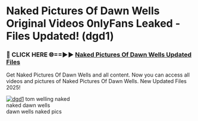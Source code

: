 # Naked Pictures Of Dawn Wells Original Videos 0nlyFans Leaked - Files Updated! (dgd1)

<h3>🔴 CLICK HERE 🌐==►► <a href="https://tinyurl.com/up5wt9bj" rel="nofollow">Naked Pictures Of Dawn Wells Updated Files</a></h3>

Get Naked Pictures Of Dawn Wells and all content. Now you can access all videos and pictures of Naked Pictures Of Dawn Wells. New Updated Files 2025!

[![dgd1](https://i.imgur.com/ABiUzMV.gif)](https://tinyurl.com/up5wt9bj)
tom welling naked<br>
naked dawn wells<br>
dawn wells naked pics